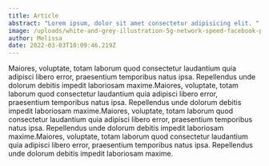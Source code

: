 ```yaml
---
title: Article
abstract: "Lorem ipsum, dolor sit amet consectetur adipisicing elit. "
image: /uploads/white-and-grey-illustration-5g-network-speed-facebook-post-1-.png
author: Melissa
date: 2022-03-03T10:09:46.219Z
---
```

Maiores, voluptate, totam laborum quod consectetur laudantium quia adipisci libero error, praesentium temporibus natus ipsa. Repellendus unde dolorum debitis impedit laboriosam maxime.Maiores, voluptate, totam laborum quod consectetur laudantium quia adipisci libero error, praesentium temporibus natus ipsa. Repellendus unde dolorum debitis impedit laboriosam maxime.Maiores, voluptate, totam laborum quod consectetur laudantium quia adipisci libero error, praesentium temporibus natus ipsa. Repellendus unde dolorum debitis impedit laboriosam maxime.Maiores, voluptate, totam laborum quod consectetur laudantium quia adipisci libero error, praesentium temporibus natus ipsa. Repellendus unde dolorum debitis impedit laboriosam maxime.